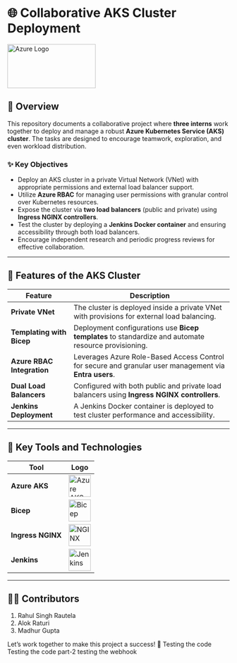 # 🌐 **Collaborative AKS Cluster Deployment**  

<img src="https://cdn.jsdelivr.net/gh/devicons/devicon/icons/azure/azure-original.svg" alt="Azure Logo" width="200" height="100">  

## 📖 **Overview**  
This repository documents a collaborative project where **three interns** work together to deploy and manage a robust **Azure Kubernetes Service (AKS) cluster**. The tasks are designed to encourage teamwork, exploration, and even workload distribution.  

### ✨ **Key Objectives**  
- Deploy an AKS cluster in a private Virtual Network (VNet) with appropriate permissions and external load balancer support.  
- Utilize **Azure RBAC** for managing user permissions with granular control over Kubernetes resources.  
- Expose the cluster via **two load balancers** (public and private) using **Ingress NGINX controllers**.  
- Test the cluster by deploying a **Jenkins Docker container** and ensuring accessibility through both load balancers.  
- Encourage independent research and periodic progress reviews for effective collaboration.  

---

## 🔧 **Features of the AKS Cluster**  

| **Feature**                                     | **Description**                                                                                       |
|-------------------------------------------------|-------------------------------------------------------------------------------------------------------|
| **Private VNet**                                | The cluster is deployed inside a private VNet with provisions for external load balancing.            |
| **Templating with Bicep**                       | Deployment configurations use **Bicep templates** to standardize and automate resource provisioning.  |
| **Azure RBAC Integration**                      | Leverages Azure Role-Based Access Control for secure and granular user management via **Entra users**.|
| **Dual Load Balancers**                         | Configured with both public and private load balancers using **Ingress NGINX controllers**.           |
| **Jenkins Deployment**                          | A Jenkins Docker container is deployed to test cluster performance and accessibility.                 |


---


## 🌟 **Key Tools and Technologies**  

| **Tool**        | **Logo**                                                                                             |
|------------------|-----------------------------------------------------------------------------------------------------|
| **Azure AKS**    | <img alt="Azure AKS" width="50px" src="https://cdn.jsdelivr.net/gh/devicons/devicon/icons/azure/azure-original.svg" />  |
| **Bicep**        | <img alt="Bicep" width="50px" src="https://i0.wp.com/gregorsuttie.com/wp-content/uploads/2023/07/biceplogo-removebg-preview.png?ssl=1" />               |
| **Ingress NGINX**| <img alt="NGINX" width="50px" src="https://cdn.jsdelivr.net/gh/devicons/devicon/icons/nginx/nginx-original.svg" />       |
| **Jenkins**      | <img alt="Jenkins" width="50px" src="https://cdn.jsdelivr.net/gh/devicons/devicon/icons/jenkins/jenkins-original.svg" />  |

---

## 👨‍💻 **Contributors**  
1. Rahul Singh Rautela  
2. Alok Raturi
3. Madhur Gupta  

Let’s work together to make this project a success! 🚀
Testing the code
Testing the code part-2
testing the webhook